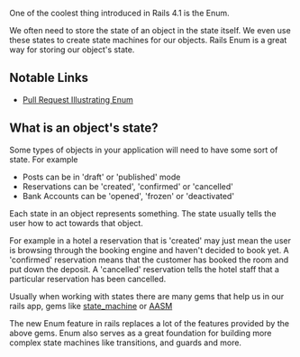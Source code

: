 One of the coolest thing introduced in Rails 4.1 is the Enum. 

We often need to store the state of an object in the state itself. We even use these states to create state machines for our objects. Rails Enum is a great way for storing our object's state.

## Notable Links

+ [Pull Request Illustrating Enum](https://github.com/codemy/blogmenow/pull/3/files) 


## What is an object's state?

Some types of objects in your application will need to have some sort of state. For example

+ Posts can be in 'draft' or 'published' mode
+ Reservations can be 'created', 'confirmed' or 'cancelled'
+ Bank Accounts can be 'opened', 'frozen' or 'deactivated'

Each state in an object represents something. The state usually tells the user how to act towards that object. 

For example in a hotel a reservation that is 'created' may just mean the user is browsing through the booking engine and haven't decided to book yet. A 'confirmed' reservation means that the customer has booked the room and put down the deposit. A 'cancelled' reservation tells the hotel staff that a particular reservation has been cancelled.

Usually when working with states there are many gems that help us in our rails app, gems like [state_machine](https://github.com/pluginaweek/state_machine) or [AASM](https://github.com/aasm/aasm) 

The new Enum feature in rails replaces a lot of the features provided by the above gems. Enum also serves as a great foundation for building more complex state machines like transitions, and guards and more.